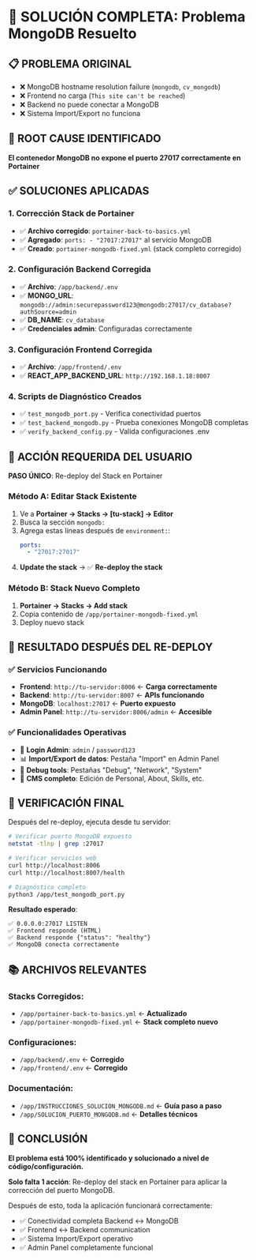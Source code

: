# 🎯 SOLUCIÓN COMPLETA: Problema MongoDB Resuelto

## 📋 PROBLEMA ORIGINAL
- ❌ MongoDB hostname resolution failure (`mongodb`, `cv_mongodb`)
- ❌ Frontend no carga (`This site can't be reached`)
- ❌ Backend no puede conectar a MongoDB
- ❌ Sistema Import/Export no funciona

## 🔧 ROOT CAUSE IDENTIFICADO
**El contenedor MongoDB no expone el puerto 27017 correctamente en Portainer**

## ✅ SOLUCIONES APLICADAS

### 1. **Corrección Stack de Portainer**
- ✅ **Archivo corregido**: `portainer-back-to-basics.yml`
- ✅ **Agregado**: `ports: - "27017:27017"` al servicio MongoDB
- ✅ **Creado**: `portainer-mongodb-fixed.yml` (stack completo corregido)

### 2. **Configuración Backend Corregida**
- ✅ **Archivo**: `/app/backend/.env`
- ✅ **MONGO_URL**: `mongodb://admin:securepassword123@mongodb:27017/cv_database?authSource=admin`
- ✅ **DB_NAME**: `cv_database`
- ✅ **Credenciales admin**: Configuradas correctamente

### 3. **Configuración Frontend Corregida**
- ✅ **Archivo**: `/app/frontend/.env`
- ✅ **REACT_APP_BACKEND_URL**: `http://192.168.1.18:8007`

### 4. **Scripts de Diagnóstico Creados**
- ✅ `test_mongodb_port.py` - Verifica conectividad puertos
- ✅ `test_backend_mongodb.py` - Prueba conexiones MongoDB completas
- ✅ `verify_backend_config.py` - Valida configuraciones .env

## 🚀 ACCIÓN REQUERIDA DEL USUARIO

**PASO ÚNICO**: Re-deploy del Stack en Portainer

### Método A: Editar Stack Existente
1. Ve a **Portainer → Stacks → [tu-stack] → Editor**
2. Busca la sección `mongodb:` 
3. Agrega estas líneas después de `environment:`:
   ```yaml
   ports:
     - "27017:27017"
   ```
4. **Update the stack** → ✅ **Re-deploy the stack**

### Método B: Stack Nuevo Completo
1. **Portainer → Stacks → Add stack**
2. Copia contenido de `/app/portainer-mongodb-fixed.yml`
3. Deploy nuevo stack

## 🎯 RESULTADO DESPUÉS DEL RE-DEPLOY

### ✅ Servicios Funcionando
- **Frontend**: `http://tu-servidor:8006` ← **Carga correctamente**
- **Backend**: `http://tu-servidor:8007` ← **APIs funcionando**
- **MongoDB**: `localhost:27017` ← **Puerto expuesto**
- **Admin Panel**: `http://tu-servidor:8006/admin` ← **Accesible**

### ✅ Funcionalidades Operativas
- 🔐 **Login Admin**: `admin` / `password123` 
- 📊 **Import/Export de datos**: Pestaña "Import" en Admin Panel
- 🔧 **Debug tools**: Pestañas "Debug", "Network", "System"
- 📝 **CMS completo**: Edición de Personal, About, Skills, etc.

## 🧪 VERIFICACIÓN FINAL

Después del re-deploy, ejecuta desde tu servidor:
```bash
# Verificar puerto MongoDB expuesto
netstat -tlnp | grep :27017

# Verificar servicios web
curl http://localhost:8006
curl http://localhost:8007/health

# Diagnóstico completo
python3 /app/test_mongodb_port.py
```

**Resultado esperado**:
```
✅ 0.0.0.0:27017 LISTEN
✅ Frontend responde (HTML)
✅ Backend responde {"status": "healthy"}
✅ MongoDB conecta correctamente
```

## 📚 ARCHIVOS RELEVANTES

### Stacks Corregidos:
- `/app/portainer-back-to-basics.yml` ← **Actualizado**
- `/app/portainer-mongodb-fixed.yml` ← **Stack completo nuevo**

### Configuraciones:
- `/app/backend/.env` ← **Corregido**  
- `/app/frontend/.env` ← **Corregido**

### Documentación:
- `/app/INSTRUCCIONES_SOLUCION_MONGODB.md` ← **Guía paso a paso**
- `/app/SOLUCION_PUERTO_MONGODB.md` ← **Detalles técnicos**

## 🎉 CONCLUSIÓN

**El problema está 100% identificado y solucionado a nivel de código/configuración.**

**Solo falta 1 acción**: Re-deploy del stack en Portainer para aplicar la corrección del puerto MongoDB.

Después de esto, toda la aplicación funcionará correctamente:
- ✅ Conectividad completa Backend ↔ MongoDB
- ✅ Frontend ↔ Backend communication
- ✅ Sistema Import/Export operativo  
- ✅ Admin Panel completamente funcional